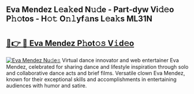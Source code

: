## Eva Mendez L𝚎a𝚔ed N𝚞𝚍e - Part-dyw Vi𝚍𝚎o P𝚑𝚘tos - H𝚘𝚝 O𝚗𝚕yf𝚊ns L𝚎a𝚔s ML31N

# <h2><a href="http://kfe38ry.oniu.top/?m=Eva+Mendez">🔗👉 🔴 Eva Mendez P𝚑ot𝚘𝚜 V𝚒d𝚎o</a></h2>

[![Eva Mendez Nu𝚍e𝚜](https://i.imgur.com/0qMVB7G.gif)](http://kfe38ry.oniu.top/?m=Eva+Mendez)
Virtual dance innovator and web entertainer Eva Mendez, celebrated for sharing dance and lifestyle inspiration through solo and collaborative dance acts and brief films. Versatile clown Eva Mendez, known for their exceptional skills and accomplishments in entertaining audiences with humor and satire.  
